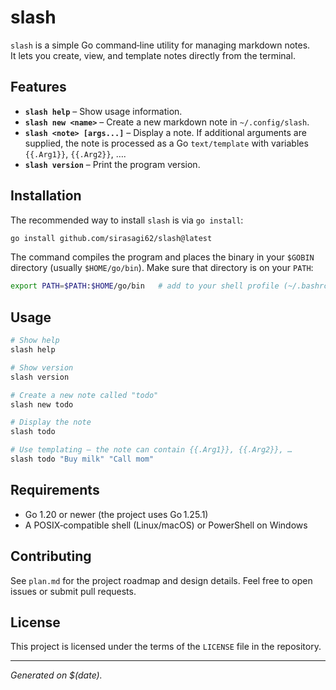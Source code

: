# slash

`slash` is a simple Go command‑line utility for managing markdown notes.  
It lets you create, view, and template notes directly from the terminal.

## Features

- **`slash help`** – Show usage information.
- **`slash new <name>`** – Create a new markdown note in `~/.config/slash`.
- **`slash <note> [args...]`** – Display a note. If additional arguments are supplied,
  the note is processed as a Go `text/template` with variables `{{.Arg1}}`, `{{.Arg2}}`, ….
- **`slash version`** – Print the program version.

## Installation

The recommended way to install `slash` is via `go install`:

```bash
go install github.com/sirasagi62/slash@latest
```

The command compiles the program and places the binary in your `$GOBIN` directory
(usually `$HOME/go/bin`). Make sure that directory is on your `PATH`:

```bash
export PATH=$PATH:$HOME/go/bin   # add to your shell profile (~/.bashrc, ~/.zshrc, …)
```

## Usage

```bash
# Show help
slash help

# Show version
slash version

# Create a new note called "todo"
slash new todo

# Display the note
slash todo

# Use templating – the note can contain {{.Arg1}}, {{.Arg2}}, …
slash todo "Buy milk" "Call mom"
```

## Requirements

- Go 1.20 or newer (the project uses Go 1.25.1)
- A POSIX‑compatible shell (Linux/macOS) or PowerShell on Windows

## Contributing

See `plan.md` for the project roadmap and design details. Feel free to open
issues or submit pull requests.

## License

This project is licensed under the terms of the `LICENSE` file in the repository.

---

*Generated on $(date).*

